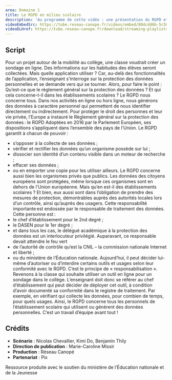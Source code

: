 ```yaml
---
area: Domaine 1
title: Le RGPD en milieu scolaire
description: 'Au programme de cette vidéo : une présentation du RGPD et le rôle des personnels des établissements scolaires.'
videoEmbedSrc: https://tube.reseau-canope.fr/videos/embed/80dcdd6b-5c58-4846-9943-1c0d8f6866b9
videoDLHref: https://tube.reseau-canope.fr/download/streaming-playlists/hls/videos/80dcdd6b-5c58-4846-9943-1c0d8f6866b9-1080-fragmented.mp4
---
```


## Script

Pour un projet autour de la mobilité au collège, une classe voudrait créer un sondage en ligne.
Des informations sur les habitudes des élèves seront collectées.
Mais quelle application utiliser ? Car, au-delà des fonctionnalités de l’application, l’enseignant s’interroge sur la protection des données personnelles et se demande vers qui se tourner.
Alors, pour faire le point :
Qu’est-ce que le règlement général sur la protection des données ?
Et qui cela concerne-t-il dans les établissements scolaires ?
Le RGPD nous concerne tous.
Dans nos activités en ligne ou hors ligne, nous générons des données à caractère personnel qui permettent de nous identifier directement ou indirectement.
Pour protéger le droit des personnes et leur vie privée, l’Europe a instauré le Règlement général sur la protection des données : le RGPD
Adoptées en 2016 par le Parlement Européen, ses dispositions s’appliquent dans l’ensemble des pays de l’Union.
Le RGPD garantit à chacun de pouvoir :
- s’opposer à la collecte de ses données ;
- vérifier et rectifier les données qu’un organisme possède sur lui ;
- dissocier son identité d’un contenu visible dans un moteur de recherche ;
- effacer ses données ;
- ou en emporter une copie pour les utiliser ailleurs.
Le RGPD concerne aussi bien les organismes privés que publics. Les données des citoyens européens sont protégées, même lorsque ces organismes sont en dehors de l'Union européenne.
Mais qu’en est-il des établissements scolaires ?
Et bien, eux aussi sont dans l’obligation de prendre des mesures de protection, démontrables auprès des autorités locales lors d’un contrôle, ainsi qu’auprès des usagers.
Cette responsabilité importante est endossée par le responsable de traitement des données. Cette personne est :
- le chef d’établissement pour le 2nd degré ;
- le DASEN pour le 1er degré ;
- et dans tous les cas, le délégué académique à la protection des données est un interlocuteur privilégié.
Auparavant, ce responsable devait attendre le feu vert
- de l’autorité de contrôle qu’est la CNIL – la commission nationale Internet et liberté ;
- ou du ministère de l’Éducation nationale.
Aujourd’hui, il peut décider lui-même d’autoriser ou d’interdire certains outils et usages selon leur conformité avec le RGPD. C’est le principe de « responsabilisation ».
Revenons à la classe qui souhaite utiliser un outil en ligne pour un sondage dans le collège. L’enseignant doit donc se référer au chef d’établissement qui peut décider de déployer cet outil, à condition d’avoir documenté sa conformité dans le registre de traitement.
Par exemple, en vérifiant qui collecte les données, pour combien de temps, pour quels usages.
Ainsi, le RGPD concerne tous les personnels de l’établissement scolaire qui utilisent ou génèrent des données personnelles. C’est un travail d’équipe avant tout !

## Crédits

- **Scénario** : Nicolas Chevallier, Kimi Do, Benjamin Thily
- **Direction de publication** : Marie-Caroline Missir
- **Production** : Réseau Canopé
- **Partenariat** : Pix

Ressource produite avec le soutien du ministère de l’Éducation nationale et de la Jeunesse

